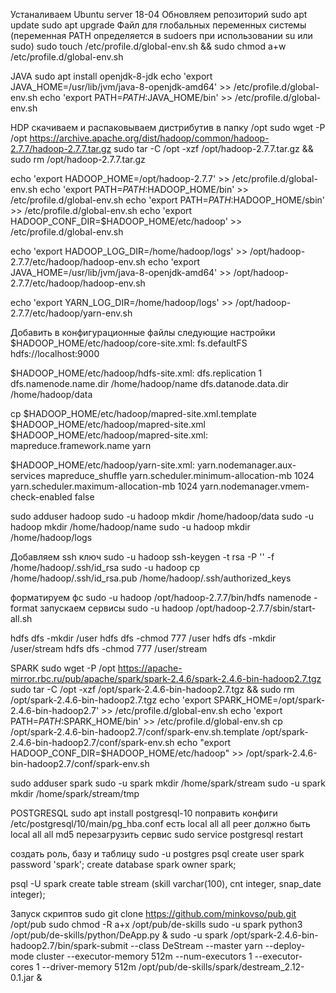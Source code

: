 Устаналиваем Ubuntu server 18-04
Обновляем репозиторий
sudo apt update
sudo apt upgrade
Файл для глобальных переменных системы (переменная PATH определяется в sudoers при использовании su или sudo)
sudo touch /etc/profile.d/global-env.sh && sudo chmod a+w /etc/profile.d/global-env.sh

JAVA
sudo apt install openjdk-8-jdk
echo 'export JAVA_HOME=/usr/lib/jvm/java-8-openjdk-amd64' >> /etc/profile.d/global-env.sh
echo 'export PATH=$PATH:$JAVA_HOME/bin' >> /etc/profile.d/global-env.sh 

HDP
скачиваем и распаковываем дистрибутив в папку /opt
sudo wget -P /opt https://archive.apache.org/dist/hadoop/common/hadoop-2.7.7/hadoop-2.7.7.tar.gz
sudo tar -C /opt -xzf /opt/hadoop-2.7.7.tar.gz && sudo rm /opt/hadoop-2.7.7.tar.gz

echo 'export HADOOP_HOME=/opt/hadoop-2.7.7' >> /etc/profile.d/global-env.sh
echo 'export PATH=$PATH:$HADOOP_HOME/bin' >> /etc/profile.d/global-env.sh
echo 'export PATH=$PATH:$HADOOP_HOME/sbin' >> /etc/profile.d/global-env.sh
echo 'export HADOOP_CONF_DIR=$HADOOP_HOME/etc/hadoop' >> /etc/profile.d/global-env.sh

echo 'export HADOOP_LOG_DIR=/home/hadoop/logs' >> /opt/hadoop-2.7.7/etc/hadoop/hadoop-env.sh
echo 'export JAVA_HOME=/usr/lib/jvm/java-8-openjdk-amd64' >> /opt/hadoop-2.7.7/etc/hadoop/hadoop-env.sh

echo 'export YARN_LOG_DIR=/home/hadoop/logs' >> /opt/hadoop-2.7.7/etc/hadoop/yarn-env.sh

Добавить в конфигурационные файлы следующие настройки
$HADOOP_HOME/etc/hadoop/core-site.xml:
<configuration>
    <property>
        <name>fs.defaultFS</name>
        <value>hdfs://localhost:9000</value>
    </property>
</configuration>

$HADOOP_HOME/etc/hadoop/hdfs-site.xml:
<configuration>
    <property>
        <name>dfs.replication</name>
        <value>1</value>
    </property>
    <property>
        <name>dfs.namenode.name.dir</name>
        <value>/home/hadoop/name</value>
    </property>
    <property>
        <name>dfs.datanode.data.dir</name>
        <value>/home/hadoop/data</value>
    </property>
</configuration>

cp $HADOOP_HOME/etc/hadoop/mapred-site.xml.template $HADOOP_HOME/etc/hadoop/mapred-site.xml
$HADOOP_HOME/etc/hadoop/mapred-site.xml:
<configuration>
    <property>
        <name>mapreduce.framework.name</name>
        <value>yarn</value>
    </property>
</configuration>

$HADOOP_HOME/etc/hadoop/yarn-site.xml:
<configuration>
    <property>
        <name>yarn.nodemanager.aux-services</name>
        <value>mapreduce_shuffle</value>
    </property>
    <property>
        <name>yarn.scheduler.minimum-allocation-mb</name>
        <value>1024</value>
    </property>
    <property>
        <name>yarn.scheduler.maximum-allocation-mb</name>
        <value>1024</value>
    </property>
    <property>
        <name>yarn.nodemanager.vmem-check-enabled</name>
        <value>false</value>
    </property>
</configuration>

sudo adduser hadoop
sudo -u hadoop mkdir /home/hadoop/data
sudo -u hadoop mkdir /home/hadoop/name
sudo -u hadoop mkdir /home/hadoop/logs

Добавляем ssh ключ
sudo -u hadoop ssh-keygen -t rsa -P '' -f /home/hadoop/.ssh/id_rsa
sudo -u hadoop cp /home/hadoop/.ssh/id_rsa.pub /home/hadoop/.ssh/authorized_keys

форматируем фс
sudo -u hadoop /opt/hadoop-2.7.7/bin/hdfs namenode -format
запускаем сервисы
sudo -u hadoop /opt/hadoop-2.7.7/sbin/start-all.sh

hdfs dfs -mkdir /user
hdfs dfs -chmod 777 /user
hdfs dfs -mkdir /user/stream
hdfs dfs -chmod 777 /user/stream

SPARK
sudo wget -P /opt https://apache-mirror.rbc.ru/pub/apache/spark/spark-2.4.6/spark-2.4.6-bin-hadoop2.7.tgz
sudo tar -C /opt -xzf /opt/spark-2.4.6-bin-hadoop2.7.tgz && sudo rm /opt/spark-2.4.6-bin-hadoop2.7.tgz
echo 'export SPARK_HOME=/opt/spark-2.4.6-bin-hadoop2.7' >> /etc/profile.d/global-env.sh
echo 'export PATH=$PATH:$SPARK_HOME/bin' >> /etc/profile.d/global-env.sh
cp /opt/spark-2.4.6-bin-hadoop2.7/conf/spark-env.sh.template /opt/spark-2.4.6-bin-hadoop2.7/conf/spark-env.sh
echo "export HADOOP_CONF_DIR=$HADOOP_HOME/etc/hadoop" >> /opt/spark-2.4.6-bin-hadoop2.7/conf/spark-env.sh

sudo adduser spark
sudo -u spark mkdir /home/spark/stream
sudo -u spark mkdir /home/spark/stream/tmp

POSTGRESQL
sudo apt install postgresql-10
поправить конфиги
/etc/postgresql/10/main/pg_hba.conf
есть
local   all             all                                     peer
должно быть
local   all             all                                     md5
перезагрузить сервис
sudo service postgresql restart

создать роль, базу и таблицу
sudo -u postgres psql
create user spark password 'spark';
create database spark owner spark;

psql -U spark
create table stream (skill varchar(100), cnt integer, snap_date integer);

Запуск скриптов
sudo git clone https://github.com/minkovso/pub.git /opt/pub
sudo chmod -R a+x /opt/pub/de-skills
sudo -u spark python3 /opt/pub/de-skills/python/DeApp.py &
sudo -u spark /opt/spark-2.4.6-bin-hadoop2.7/bin/spark-submit --class DeStream --master yarn --deploy-mode cluster --executor-memory 512m --num-executors 1 --executor-cores 1 --driver-memory 512m /opt/pub/de-skills/spark/destream_2.12-0.1.jar &


